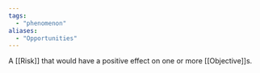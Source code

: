 ```yaml
---
tags:
  - "phenomenon"
aliases:
  - "Opportunities"
---
```

A [[Risk]] that would have a positive effect on one or more [[Objective]]s.